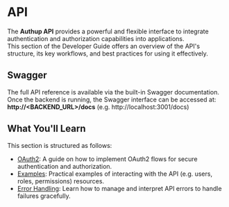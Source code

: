 # API

The **Authup API** provides a powerful and flexible interface to integrate authentication and authorization capabilities into applications.  
This section of the Developer Guide offers an overview of the API's structure, its key workflows, and best practices for using it effectively.

## Swagger
The full API reference is available via the built-in Swagger documentation.  
Once the backend is running, the Swagger interface can be accessed at:
**http://<BACKEND_URL>/docs** (e.g. http://localhost:3001/docs)

## What You'll Learn
This section is structured as follows:
- [OAuth2](./api-oauth2): A guide on how to implement OAuth2 flows for secure authentication and authorization.
- [Examples](./api-examples): Practical examples of interacting with the API (e.g. users, roles, permissions) resources.
- [Error Handling](./api-error-handling.md): Learn how to manage and interpret API errors to handle failures gracefully.
